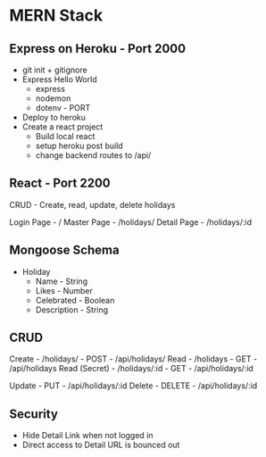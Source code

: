 # MERN Stack

## Express on Heroku - Port 2000

* git init + gitignore
* Express Hello World
  * express
  * nodemon
  * dotenv - PORT
* Deploy to heroku
* Create a react project
  * Build local react
  * setup heroku post build
  * change backend routes to /api/

## React - Port 2200

CRUD - Create, read, update, delete holidays

Login Page - /
Master Page - /holidays/
Detail Page - /holidays/:id

## Mongoose Schema

* Holiday
  * Name - String
  * Likes - Number
  * Celebrated - Boolean
  * Description - String

## CRUD

Create - /holidays/ - POST - /api/holidays/
Read - /holidays - GET - /api/holidays
Read (Secret) - /holidays/:id - GET - /api/holidays/:id

Update - PUT - /api/holidays/:id
Delete - DELETE - /api/holidays/:id

## Security

* Hide Detail Link when not logged in
* Direct access to Detail URL is bounced out
